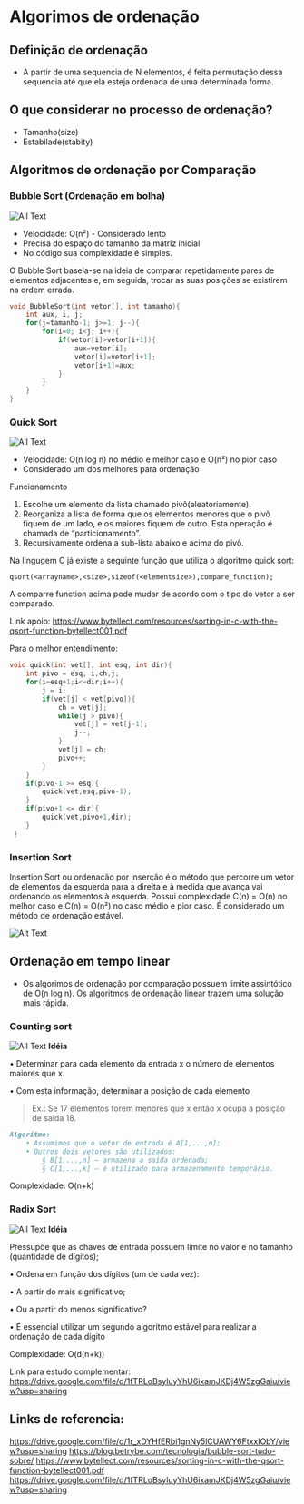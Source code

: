 # Algorimos de ordenação

## Definição de ordenação
- A partir de uma sequencia de N elementos, é feita permutação dessa sequencia até que ela esteja ordenada de uma determinada forma.

## O que considerar no processo de ordenação?
- Tamanho(size)
- Estabilade(stabity)

## Algoritmos de ordenação por Comparação
### Bubble Sort (Ordenação em bolha)
![All Text](https://upload.wikimedia.org/wikipedia/commons/c/c8/Bubble-sort-example-300px.gif)
- Velocidade: O(n²) - Considerado lento
- Precisa do espaço do tamanho da matriz inicial
- No código sua complexidade é simples.

O Bubble Sort baseia-se na ideia de comparar repetidamente pares de elementos adjacentes e, em seguida, trocar as suas posições se existirem na ordem errada.
```c
void BubbleSort(int vetor[], int tamanho){
	int aux, i, j;
	for(j=tamanho-1; j>=1; j--){
		for(i=0; i<j; i++){
			if(vetor[i]>vetor[i+1]){
				aux=vetor[i];
                vetor[i]=vetor[i+1];
                vetor[i+1]=aux;
            }
        }
    }
}
```
### Quick Sort
![All Text](https://d2m498l008ebpa.cloudfront.net/2016/12/quicksort.gif)
- Velocidade: O(n log n) no médio e melhor caso e O(n²) no pior caso
- Considerado um dos melhores para ordenação

Funcionamento
1. Escolhe um elemento da lista chamado pivô(aleatoriamente).
2. Reorganiza a lista de forma que os elementos menores que o pivô fiquem de um lado, e os maiores fiquem de outro. Esta operação é chamada de “particionamento”.
3. Recursivamente ordena a sub-lista abaixo e acima do pivô.

Na lingugem C já existe a seguinte função que utiliza o algoritmo quick sort:
```
qsort(<arrayname>,<size>,sizeof(<elementsize>),compare_function);
```
A comparre function acima pode mudar de acordo com o tipo do vetor a ser comparado.

Link apoio: https://www.bytellect.com/resources/sorting-in-c-with-the-qsort-function-bytellect001.pdf

Para o melhor entendimento:
```c
void quick(int vet[], int esq, int dir){
    int pivo = esq, i,ch,j;
    for(i=esq+1;i<=dir;i++){
        j = i;
        if(vet[j] < vet[pivo]){
            ch = vet[j];
            while(j > pivo){
                vet[j] = vet[j-1];
                j--;
            }
            vet[j] = ch;
            pivo++;
        }
    }
    if(pivo-1 >= esq){
        quick(vet,esq,pivo-1);
    }
    if(pivo+1 <= dir){
        quick(vet,pivo+1,dir);
    }
 }
```

### Insertion Sort
Insertion Sort ou ordenação por inserção é o método que percorre um vetor de elementos da esquerda para a direita e à medida que avança vai ordenando os elementos à esquerda. Possui complexidade C(n) = O(n) no melhor caso e C(n) = O(n²) no caso médio e pior caso. É considerado um método de ordenação estável.

![Alt Text](https://d2m498l008ebpa.cloudfront.net/2016/12/insertion-sort-animation-2-1.gif)

## Ordenação em tempo linear
- Os algorimos de ordenação por comparação possuem limite assintótico de O(n log n).
Os algoritmos de ordenação linear trazem uma solução mais rápida.

### Counting sort
![All Text](https://camo.githubusercontent.com/a35a31e6076f51eab50ba224df0e237d85c029c9550e00dd11ae39fdce7fd3c8/68747470733a2f2f332e62702e626c6f6773706f742e636f6d2f2d6a4a63686c7931426b54632f574c4771434644647643492f41414141414141414148412f6c756c6a416c7a3270744d6e64495a4e48304b4c545475514d4e73667a44654651434c63422f73313630302f43536f72745570646174656453746570492e676966)
**Idéia**

• Determinar para cada elemento da entrada x o
número de elementos maiores que x.

• Com esta informação, determinar a posição de cada
elemento
> Ex.: Se 17 elementos forem menores que x então x ocupa a
posição de saída 18.

```md
Algoritmo:
    • Assumimos que o vetor de entrada é A[1,...,n];
    • Outros dois vetores são utilizados:
        § B[1,...,n] – armazena a saída ordenada;
        § C[1,...,k] – é utilizado para armazenamento temporário.
```
Complexidade: O(n+k)

###  Radix Sort
![All Text](https://upload.wikimedia.org/wikipedia/commons/6/6a/Dsa_radix_sort.png)
**Idéia**

Pressupõe que as chaves de entrada possuem limite no
valor e no tamanho (quantidade de dígitos);

• Ordena em função dos dígitos (um de cada vez):

• A partir do mais significativo;

• Ou a partir do menos significativo?

• É essencial utilizar um segundo algoritmo estável para
realizar a ordenação de cada dígito

Complexidade: O(d(n+k))

Link para estudo complementar: https://drive.google.com/file/d/1fTRLoBsyluyYhU6ixamJKDj4W5zgGaiu/view?usp=sharing

## Links de referencia:
https://drive.google.com/file/d/1r_xDYHfERbi1gnNy5lCUAWY6FtxxIObY/view?usp=sharing
https://blog.betrybe.com/tecnologia/bubble-sort-tudo-sobre/
https://www.bytellect.com/resources/sorting-in-c-with-the-qsort-function-bytellect001.pdf
https://drive.google.com/file/d/1fTRLoBsyluyYhU6ixamJKDj4W5zgGaiu/view?usp=sharing
